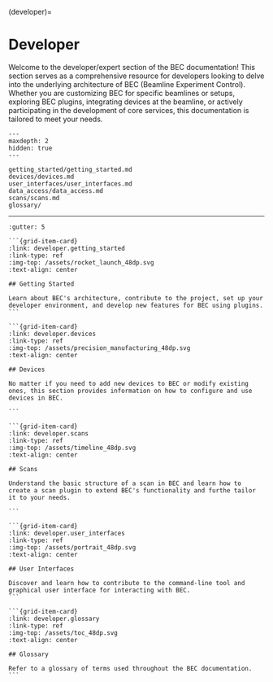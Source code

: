 (developer)=
# Developer
Welcome to the developer/expert section of the BEC documentation! This section serves as a comprehensive resource for developers looking to delve into the underlying architecture of BEC (Beamline Experiment Control). Whether you are customizing BEC for specific beamlines or setups, exploring BEC plugins, integrating devices at the beamline, or actively participating in the development of core services, this documentation is tailored to meet your needs.

```{toctree}
---
maxdepth: 2
hidden: true
---

getting_started/getting_started.md
devices/devices.md
user_interfaces/user_interfaces.md
data_access/data_access.md
scans/scans.md
glossary/
```

***

````{grid} 2
:gutter: 5

```{grid-item-card}
:link: developer.getting_started
:link-type: ref
:img-top: /assets/rocket_launch_48dp.svg
:text-align: center

## Getting Started

Learn about BEC's architecture, contribute to the project, set up your developer environment, and develop new features for BEC using plugins.
```

```{grid-item-card}
:link: developer.devices
:link-type: ref
:img-top: /assets/precision_manufacturing_48dp.svg
:text-align: center

## Devices

No matter if you need to add new devices to BEC or modify existing ones, this section provides information on how to configure and use devices in BEC.

```

```{grid-item-card}
:link: developer.scans
:link-type: ref
:img-top: /assets/timeline_48dp.svg
:text-align: center

## Scans

Understand the basic structure of a scan in BEC and learn how to create a scan plugin to extend BEC's functionality and furthe tailor it to your needs.

```

```{grid-item-card}
:link: developer.user_interfaces
:link-type: ref
:img-top: /assets/portrait_48dp.svg
:text-align: center

## User Interfaces

Discover and learn how to contribute to the command-line tool and graphical user interface for interacting with BEC.
```

```{grid-item-card}
:link: developer.glossary
:link-type: ref
:img-top: /assets/toc_48dp.svg
:text-align: center

## Glossary

Refer to a glossary of terms used throughout the BEC documentation.
```
````